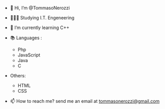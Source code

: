 - 👋 Hi, I’m @TommasoNerozzi

- 👨🏼‍💻 Studying I.T. Engeneering

- 🌱 I’m currently learning C++

- 📚 Languages :
  - Php
  - JavaScript
  - Java
  - C
- Others:
  - HTML
  - CSS


- 📫 How to reach me? send me an email at tommasonerozzi@gmail.com

<!---
TommasoNerozzi/TommasoNerozzi is a ✨ special ✨ repository because its `README.md` (this file) appears on your GitHub profile.
You can click the Preview link to take a look at your changes.
--->
